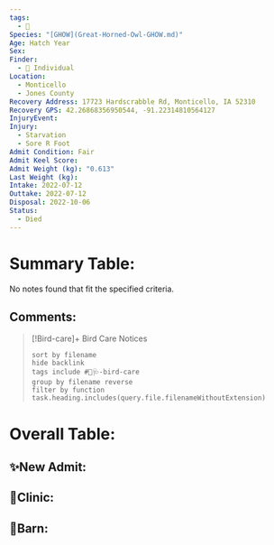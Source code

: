 ```yaml
---
tags:
  - 🦅
Species: "[GHOW](Great-Horned-Owl-GHOW.md)"
Age: Hatch Year
Sex: 
Finder:
  - 🧑 Individual
Location:
  - Monticello
  - Jones County
Recovery Address: 17723 Hardscrabble Rd, Monticello, IA 52310
Recovery GPS: 42.26868356950544, -91.22314810564127
InjuryEvent: 
Injury:
  - Starvation
  - Sore R Foot
Admit Condition: Fair
Admit Keel Score: 
Admit Weight (kg): "0.613"
Last Weight (kg): 
Intake: 2022-07-12
Outtake: 2022-07-12
Disposal: 2022-10-06
Status:
  - Died
---
```


# Summary Table:

<p><span><p dir="auto">No notes found that fit the specified criteria.</p></span></p>

## Comments:

> [!Bird-care]+ Bird Care Notices
>   ```tasks 
>   sort by filename
>   hide backlink
>   tags include #🦅🩺-bird-care 
>   group by filename reverse
>   filter by function task.heading.includes(query.file.filenameWithoutExtension)
>   ```

# Overall Table:

## ✨New Admit:



## 🏥Clinic:



## 🏡Barn:


